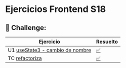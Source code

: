 # Ejercicios Frontend S18

## 🚀 Challenge:

Ejercicio                |                Resuelto   | 
| -----------------------|---------------------------|
| U1 [useState3 - cambio de nombre](https://github.com/TheBridge-FullStackDeveloper/ejercicio-useState)   | [✅](https://github.com/TheBridge-FullStackDeveloper/ejercicio-useState-solucion)               |
| TC [refactoriza](https://github.com/TheBridge-FullStackDeveloper/refact)   | [✅](https://github.com/BeaSerrano/React-RefactBasicOne) |